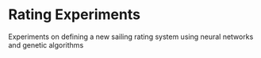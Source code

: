 # Rating Experiments
Experiments on defining a new sailing rating system using neural networks and genetic algorithms
